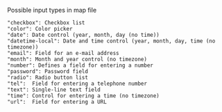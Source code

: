 
Possible input types in map file

    "checkbox":	Checkbox list
    "color": Color picker
    "date":	Date control (year, month, day (no time))
    "datetime-local": Date and time control (year, month, day, time (no timezone))
    "email": Field for an e-mail address
    "month": Month and year control (no timezone)
    "number": Defines a field for entering a number
    "password":	Password field
    "radio": Radio button list
    "tel":	Field for entering a telephone number
    "text":	Single-line text field
    "time":	Control for entering a time (no timezone)
    "url":	Field for entering a URL
   